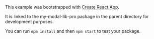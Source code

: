 This example was bootstrapped with [Create React App](https://github.com/facebook/create-react-app).

It is linked to the my-modal-lib-pro package in the parent directory for development purposes.

You can run `npm install` and then `npm start` to test your package.
